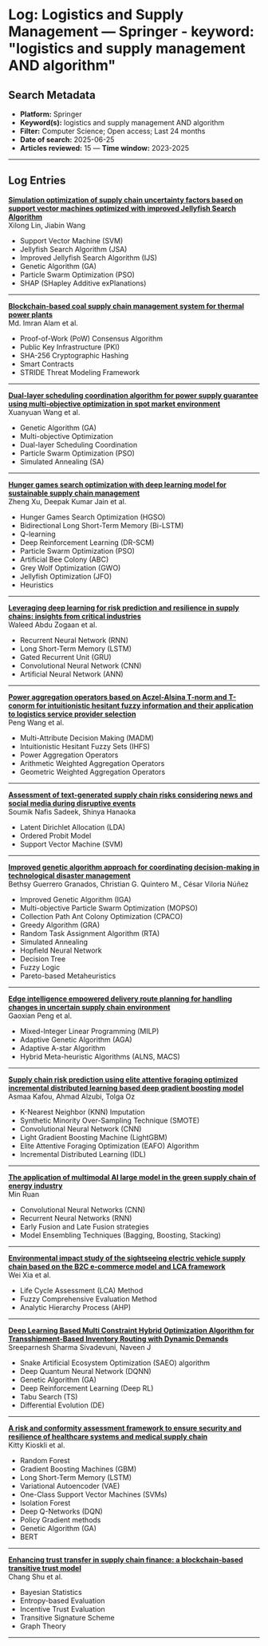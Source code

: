 # Log: Logistics and Supply Management — Springer - keyword: "logistics and supply management AND algorithm"

## Search Metadata

- **Platform:** Springer
- **Keyword(s):** logistics and supply management AND algorithm
- **Filter:** Computer Science; Open access; Last 24 months
- **Date of search:** 2025-06-25
- **Articles reviewed:** 15
— **Time window:** 2023-2025

---

## Log Entries

**[Simulation optimization of supply chain uncertainty factors based on support vector machines optimized with improved Jellyfish Search Algorithm](https://doi.org/10.1007/s10791-025-09501-9)**  
Xilong Lin, Jiabin Wang  
- Support Vector Machine (SVM)  
- Jellyfish Search Algorithm (JSA)  
- Improved Jellyfish Search Algorithm (IJS)  
- Genetic Algorithm (GA)  
- Particle Swarm Optimization (PSO)  
- SHAP (SHapley Additive exPlanations)  

---

**[Blockchain-based coal supply chain management system for thermal power plants](https://doi.org/10.1007/s10791-025-09512-6)**  
Md. Imran Alam et al. 
- Proof-of-Work (PoW) Consensus Algorithm  
- Public Key Infrastructure (PKI)  
- SHA-256 Cryptographic Hashing  
- Smart Contracts  
- STRIDE Threat Modeling Framework  

---

**[Dual-layer scheduling coordination algorithm for power supply guarantee using multi-objective optimization in spot market environment](https://doi.org/10.1186/s42162-025-00485-w)**  
Xuanyuan Wang et al. 
- Genetic Algorithm (GA)  
- Multi-objective Optimization  
- Dual-layer Scheduling Coordination  
- Particle Swarm Optimization (PSO)  
- Simulated Annealing (SA)  

---

**[Hunger games search optimization with deep learning model for sustainable supply chain management](https://doi.org/10.1007/s43926-023-00040-7)**  
Zheng Xu, Deepak Kumar Jain et al. 
- Hunger Games Search Optimization (HGSO)  
- Bidirectional Long Short-Term Memory (Bi-LSTM)  
- Q-learning  
- Deep Reinforcement Learning (DR-SCM)  
- Particle Swarm Optimization (PSO)  
- Artificial Bee Colony (ABC)  
- Grey Wolf Optimization (GWO)  
- Jellyfish Optimization (JFO)  
- Heuristics  

---

**[Leveraging deep learning for risk prediction and resilience in supply chains: insights from critical industries](https://doi.org/10.1186/s40537-025-01143-4)**  
Waleed Abdu Zogaan et al. 
- Recurrent Neural Network (RNN)  
- Long Short-Term Memory (LSTM)  
- Gated Recurrent Unit (GRU)  
- Convolutional Neural Network (CNN)  
- Artificial Neural Network (ANN)  

---

**[Power aggregation operators based on Aczel-Alsina T-norm and T-conorm for intuitionistic hesitant fuzzy information and their application to logistics service provider selection](https://link.springer.com/article/10.1007/s10462-025-11155-4)**  
Peng Wang et al.  
- Multi-Attribute Decision Making (MADM)  
- Intuitionistic Hesitant Fuzzy Sets (IHFS)  
- Power Aggregation Operators  
- Arithmetic Weighted Aggregation Operators  
- Geometric Weighted Aggregation Operators  

---

**[Assessment of text-generated supply chain risks considering news and social media during disruptive events](https://doi.org/10.1007/s13278-023-01100-0)**  
Soumik Nafis Sadeek, Shinya Hanaoka
- Latent Dirichlet Allocation (LDA)  
- Ordered Probit Model  
- Support Vector Machine (SVM)  

---

**[Improved genetic algorithm approach for coordinating decision-making in technological disaster management](https://doi.org/10.1007/s00521-023-09218-0)**  
Bethsy Guerrero Granados, Christian G. Quintero M., César Viloria Núñez  
- Improved Genetic Algorithm (IGA)  
- Multi-objective Particle Swarm Optimization (MOPSO)  
- Collection Path Ant Colony Optimization (CPACO)  
- Greedy Algorithm (GRA)  
- Random Task Assignment Algorithm (RTA)  
- Simulated Annealing  
- Hopfield Neural Network  
- Decision Tree  
- Fuzzy Logic  
- Pareto-based Metaheuristics  

---

**[Edge intelligence empowered delivery route planning for handling changes in uncertain supply chain environment](https://doi.org/10.1186/s13677-024-00613-z)**  
Gaoxian Peng et al. 
- Mixed-Integer Linear Programming (MILP)  
- Adaptive Genetic Algorithm (AGA)  
- Adaptive A-star Algorithm  
- Hybrid Meta-heuristic Algorithms (ALNS, MACS)  

---

**[Supply chain risk prediction using elite attentive foraging optimized incremental distributed learning based deep gradient boosting model](https://doi.org/10.1007/s10791-025-09625-y)** 
Asmaa Kafou, Ahmad Alzubi, Tolga Oz 
- K-Nearest Neighbor (KNN) Imputation  
- Synthetic Minority Over-Sampling Technique (SMOTE)  
- Convolutional Neural Network (CNN)  
- Light Gradient Boosting Machine (LightGBM)  
- Elite Attentive Foraging Optimization (EAFO) Algorithm  
- Incremental Distributed Learning (IDL)  

---

**[The application of multimodal AI large model in the green supply chain of energy industry](https://doi.org/10.1186/s42162-024-00402-7)**  
Min Ruan  
- Convolutional Neural Networks (CNN)  
- Recurrent Neural Networks (RNN)  
- Early Fusion and Late Fusion strategies  
- Model Ensembling Techniques (Bagging, Boosting, Stacking)  

---

**[Environmental impact study of the sightseeing electric vehicle supply chain based on the B2C e-commerce model and LCA framework](https://doi.org/10.1186/s42162-024-00446-9)**  
Wei Xia et al.  
- Life Cycle Assessment (LCA) Method  
- Fuzzy Comprehensive Evaluation Method  
- Analytic Hierarchy Process (AHP)

---

**[Deep Learning Based Multi Constraint Hybrid Optimization Algorithm for Transshipment-Based Inventory Routing with Dynamic Demands](https://doi.org/10.1007/s44227-024-00048-7)**  
Sreeparnesh Sharma Sivadevuni, Naveen J 
- Snake Artificial Ecosystem Optimization (SAEO) algorithm  
- Deep Quantum Neural Network (DQNN)  
- Genetic Algorithm (GA)  
- Deep Reinforcement Learning (Deep RL)  
- Tabu Search (TS)  
- Differential Evolution (DE)  

---

**[A risk and conformity assessment framework to ensure security and resilience of healthcare systems and medical supply chain](https://doi.org/10.1007/s10207-025-01009-z)**  
Kitty Kioskli et al. 
- Random Forest  
- Gradient Boosting Machines (GBM)  
- Long Short-Term Memory (LSTM)  
- Variational Autoencoder (VAE)  
- One-Class Support Vector Machines (SVMs)  
- Isolation Forest  
- Deep Q-Networks (DQN)  
- Policy Gradient methods  
- Genetic Algorithm (GA)  
- BERT  

---

**[Enhancing trust transfer in supply chain finance: a blockchain-based transitive trust model](https://doi.org/10.1186/s13677-023-00557-w)**  
Chang Shu et al. 
- Bayesian Statistics  
- Entropy-based Evaluation  
- Incentive Trust Evaluation  
- Transitive Signature Scheme  
- Graph Theory  

---

